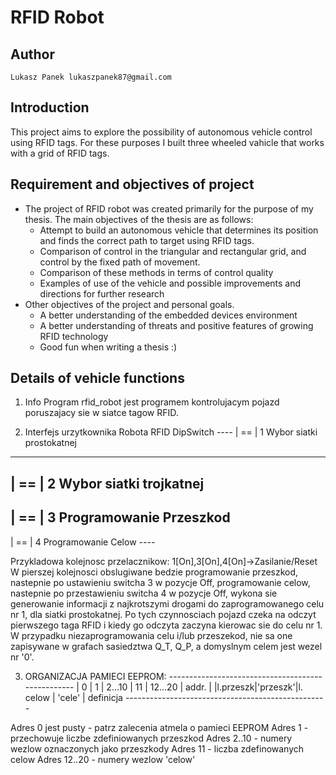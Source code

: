 RFID Robot
==========

Author
------

    Lukasz Panek lukaszpanek87@gmail.com

Introduction
------------

This project aims to explore the possibility of autonomous vehicle control
using RFID tags. For these purposes I built three wheeled vahicle that works
with a grid of RFID tags.

Requirement and objectives of project
-------------------------------------

* The project of RFID robot was created primarily for the purpose of my thesis.
  The main objectives of the thesis are as follows:
    - Attempt to build an autonomous vehicle that determines its position and
      finds the correct path to target using RFID tags.
    - Comparison of control in the triangular and rectangular grid, and control
      by the fixed path of movement.
    - Comparison of these methods in terms of control quality
    - Examples of use of the vehicle and possible improvements and directions
      for further research
* Other objectives of the project and personal goals.
    - A better understanding of the embedded devices environment
    - A better understanding of threats and positive features of growing RFID
      technology
    - Good fun when writing a thesis :)

Details of vehicle functions
----------------------------

1. Info
Program rfid_robot jest programem kontrolujacym
pojazd poruszajacy sie w siatce tagow RFID.

2. Interfejs urzytkownika Robota RFID
DipSwitch
*----*
| == | 1        Wybor siatki prostokatnej
 ----
| == | 2        Wybor siatki trojkatnej
 ----
| == | 3        Programowanie Przeszkod
 ----
| == | 4        Programowanie Celow
*----*

Przykladowa kolejnosc przelacznikow:
1[On],3[On],4[On]->Zasilanie/Reset
W pierszej kolejnosci obslugiwane bedzie programowanie przeszkod,
nastepnie po ustawieniu switcha 3 w pozycje Off, programowanie
celow, nastepnie po przestawieniu switcha 4 w pozycje Off, wykona 
sie generowanie informacji z najkrotszymi drogami do zaprogramowanego 
celu nr 1, dla siatki prostokatnej.
Po tych czynnosciach pojazd czeka na odczyt pierwszego taga RFID
i kiedy go odczyta zaczyna kierowac sie do celu nr 1.
W przypadku niezaprogramowania celu i/lub przeszekod, nie sa one
zapisywane w grafach sasiedztwa Q_T, Q_P, a domyslnym celem jest
wezel nr '0'.

3. ORGANIZACJA PAMIECI EEPROM:
*--------------------------------------------------*
|    0    |    1    | 2...10  |    11   | 12...20  | addr.
|         |l.przeszk|'przeszk'|l. celow | 'cele'   | definicja
*--------------------------------------------------*
 
Adres 0 jest pusty - patrz zalecenia atmela o pamieci EEPROM
Adres 1 - przechowuje liczbe zdefiniowanych przeszkod
Adres 2..10 - numery wezlow oznaczonych jako przeszkody
Adres 11 - liczba zdefinowanych celow
Adres 12..20 - numery wezlow 'celow'

